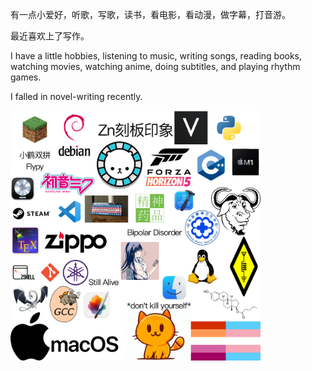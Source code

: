 有一点小爱好，听歌，写歌，读书，看电影，看动漫，做字幕，打音游。

最近喜欢上了写作。

I have a little hobbies, listening to music, writing songs, reading books, watching movies, watching anime, doing subtitles, and playing rhythm games.

I falled in novel-writing recently.

<img src="Source/Zn刻板印象.png" width="400" />

